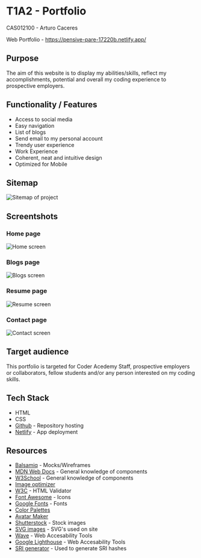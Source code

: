 # **T1A2 - Portfolio**

CAS012100 - Arturo Caceres

Web Portfolio - https://pensive-pare-17220b.netlify.app/

## **Purpose**

The aim of this website is to display my abilities/skills, reflect my accomplishments, potential and overall my coding experience to prospective employers.

## **Functionality / Features**

- Access to social media
- Easy navigation
- List of blogs
- Send email to my personal account
- Trendy user experience
- Work Experience
- Coherent, neat and intuitive design
- Optimized for Mobile

## **Sitemap**

![Sitemap of project](docs/sitemap.png)

## **Screentshots**

### Home page

![Home screen](docs/home.png)

### Blogs page

![Blogs screen](docs/blogs.png)

### Resume page

![Resume screen](docs/resume.png)

### Contact page

![Contact screen](docs/contact.png)

## **Target audience**

This portfolio is targeted for Coder Acedemy Staff, prospective employers or collaborators, fellow students and/or any person interested on my coding skills.

## **Tech Stack**

- HTML
- CSS
- [Github](github.com) - Repository hosting
- [Netlify](https://www.netlify.com/) - App deployment

## **Resources**

- [Balsamiq](https://balsamiq.com/#) - Mocks/Wireframes
- [MDN Web Docs](https://developer.mozilla.org/en-US/) - General knowledge of components
- [W3School](https://www.w3schools.com/) - General knowledge of components
- [Image optimizer](http://www.imageoptimizer.net/Pages/Home.aspx)
- [W3C](https://validator.w3.org/) - HTML Validator
- [Font Awesome](https://fontawesome.com/) - Icons
- [Google Fonts](https://fonts.google.com/specimen/Nunito?preview.text_type=custom) - Fonts
- [Color Palettes](https://mycolor.space/?hex=%23F8F9FA&sub=1)
- [Avatar Maker](https://chrome.google.com/webstore/detail/avatar-maker/ofknlbikfofijlcjkfcihomkedmchfbn)
- [Shutterstock](https://www.shutterstock.com/home) - Stock images
- [SVG images](https://innovativewebservice.com/index.html) - SVG's used on site
- [Wave](https://wave.webaim.org/) - Web Accesability Tools
- [Google Lighthouse](https://developers.google.com/web/tools/lighthouse/) - Web Accesability Tools
- [SRI generator](https://laysent.github.io/sri-hash-generator/) - Used to generate SRI hashes

